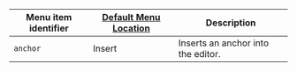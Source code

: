 | Menu item identifier   | [Default Menu Location]({{site.baseurl}}/interface/menus/menus-configuration-options/#examplethetinymcedefaultmenuitems) | Description                        |
| ---------------------- | -------------------------------------------------------------------------------------------------------- | ---------------------------------- |
| `anchor`               | Insert                                                                                                   | Inserts an anchor into the editor. |